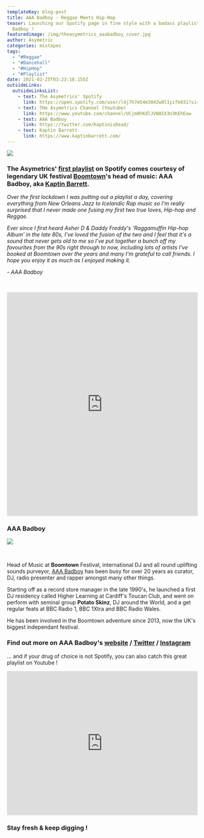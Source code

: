 ```yaml
---
templateKey: blog-post
title: AAA Badboy - Reggae Meets Hip-Hop
teaser: Launching our Spotify page in fine style with a badass playlist from AAA
  Badboy !
featuredimage: /img/theasymetrics_aaabadboy_cover.jpg
author: Asymetric
categories: mixtapes
tags:
  - "#Reggae"
  - "#Dancehall"
  - "#HipHop"
  - "#Playlist"
date: 2021-03-25T03:23:18.155Z
outsideLinks:
  outsideLinksList:
    - text: The Asymetrics' Spotify
      link: https://open.spotify.com/user/l4j7h7m54m3042w0l1yifk031?si=yanpO-wOSqSSoWgpvfccDg
    - text: THe Asymetrics Channel (Youtube)
      link: https://www.youtube.com/channel/UCjm0hKdlJVNA5X3U3KEhEow
    - text: AAA Badboy
      link: https://twitter.com/KaptinisDead/
    - text: Kaptin Barrett
      link: https://www.kaptinbarrett.com/
---
```

![](/img/theasymetrics_aaabadboy_cover.jpg)

### The Asymetrics' [first playlist](https://open.spotify.com/playlist/6rHW23BaddZT6TIlz1sFjx?si=EJiOJ8HAR_yFTMYckrRZCQ) on Spotify comes courtesy of legendary UK festival [Boomtown](https://en.wikipedia.org/wiki/Boomtown_(music_festival))'s head of music: AAA Badboy, aka [Kaptin Barrett](https://www.kaptinbarrett.com/).

*Over the first lockdown I was putting out a playlist a day, covering everything from New Orleans Jazz to Icelandic Rap music so I'm really surprised that I never made one fusing my first two true loves, Hip-hop and Reggae.* 

*Ever since I first heard Asher D & Daddy Freddy's 'Raggamuffin Hip-hop Album' in the late 80s, I've loved the fusion of the two and I feel that it's a sound that never gets old to me so I've put together a bunch off my favourites from the 90s right through to now, including lots of artists I've booked at Boomtown over the years and many I'm grateful to call friends. I hope you enjoy it as much as I enjoyed making it.*

*\- AAA Badboy*

*<br>*

<iframe src="https://open.spotify.com/embed/playlist/6rHW23BaddZT6TIlz1sFjx" width="100%" height="590" frameborder="0" allowtransparency="true" allow="encrypted-media"></iframe>

### AAA Badboy 

![](/img/theasymetrics_aaabadboy_portrait.jpg)

<br>

Head of Music at **Boomtown** Festival, international DJ and all round uplifting sounds purveyor, [AAA Badboy](https://twitter.com/KaptinisDead/) has been busy for over 20 years as curator, DJ, radio presenter and rapper amongst many other things.

Starting off as a record store manager in the late 1990's, he launched a first DJ residency called Higher Learning at Cardiff's Toucan Club, and went on perform with seminal group **Potato Skinz**, DJ around the World, and a get regular feats at BBC Radio 1, BBC 1Xtra and BBC Radio Wales.

He has been involved in the Boomtown adventure since 2013, now the UK's biggest independant festival.

### Find out more on AAA Badboy's [website](https://www.kaptinbarrett.com/) / [Twitter](https://twitter.com/KaptinisDead/) / [Instagram](https://www.instagram.com/aaabadboy/)

... and if your drug of choice is not Spotify, you can also catch this great playlist on Youtube !

<iframe width="100%" height="380" src="https://www.youtube.com/embed/playlist?list=PLZtgNolXlRSSFGE3MF1SWSmIoOBAqUeK0" frameborder="0" allow="autoplay; encrypted-media" allowfullscreen></iframe>

### Stay fresh & keep digging !